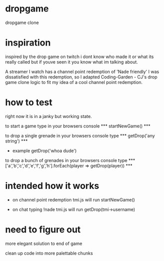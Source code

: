 # dropgame
dropgame clone

# inspiration
inspired by the drop game on twitch i dont know who made it or what its really called but if 
youve seen it you know what im talking about.

A streamer I watch has a channel point redemption of 'Nade friendly' I was dissatisfied with this redemption, 
so I adapted Coding-Garden - CJ's drop game clone logic to fit my idea of a cool channel point redemption.

# how to test
right now it is in a janky but working state.

to start a game type in your browsers console *** startNewGame() ***

to drop a single grenade in your browsers console type *** getDrop('any string') ***
  - example getDrop('whoa dude')
  
to drop a bunch of grenades 
  in your browsers console type *** ['a','b','c','d','e','f','g','h'].forEach(player => getDrop(player)) ***


# intended how it works

- on channel point redemption tmi.js will run startNewGame()

- on chat typing !nade tmi.js will run getDrop(tmi->username)

# need to figure out

more elegant solution to end of game

clean up code into more palettable chunks
